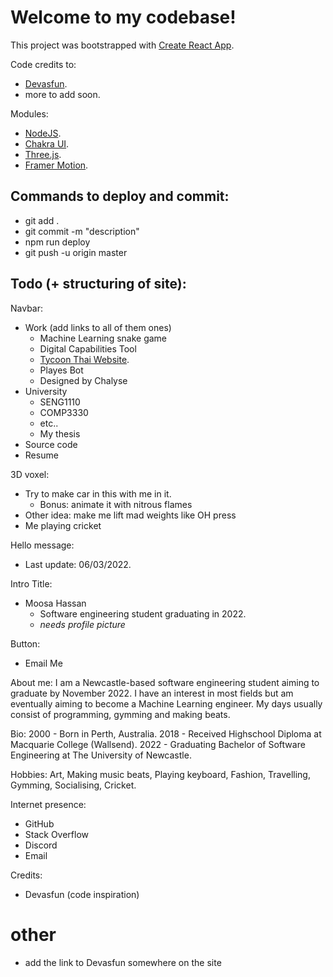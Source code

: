 # Welcome to my codebase!

This project was bootstrapped with [Create React App](https://github.com/facebook/create-react-app).

Code credits to:
* [Devasfun](https://github.com/craftzdog/craftzdog-homepage).
* more to add soon.

Modules:
* [NodeJS](https://nodejs.org/en/).
* [Chakra UI](https://chakra-ui.com/).
* [Three.js](https://threejs.org/).
* [Framer Motion](https://www.framer.com/motion/).

## Commands to deploy and commit:

* git add .
* git commit -m "description"
* npm run deploy
* git push -u origin master

## Todo (+ structuring of site):

Navbar:
* Work (add links to all of them ones)
    * Machine Learning snake game
    * Digital Capabilities Tool
    * [Tycoon Thai Website](https://tycoonthai.com.au/).
    * Playes Bot
    * Designed by Chalyse
* University
    * SENG1110
    * COMP3330
    * etc..
    * My thesis
* Source code
* Resume

3D voxel:
* Try to make car in this with me in it.
    * Bonus: animate it with nitrous flames
* Other idea: make me lift mad weights like OH press
* Me playing cricket

Hello message:
* Last update: 06/03/2022.

Intro Title:
* Moosa Hassan
    * Software engineering student graduating in 2022.
    * *needs profile picture*

Button:
- Email Me

About me:
I am a Newcastle-based software engineering student aiming to graduate by November 2022. I have an interest in most fields but am eventually aiming to become a Machine Learning engineer. My days usually consist of programming, gymming and making beats.

Bio:
2000 - Born in Perth, Australia.
2018 - Received Highschool Diploma at Macquarie College (Wallsend).
2022 - Graduating Bachelor of Software Engineering at The University of Newcastle.

Hobbies:
Art, Making music beats, Playing keyboard, Fashion, Travelling, Gymming, Socialising, Cricket.

Internet presence:
* GitHub
* Stack Overflow
* Discord
* Email

Credits:
* Devasfun (code inspiration)

# other
- add the link to Devasfun somewhere on the site